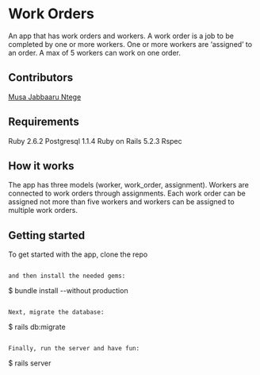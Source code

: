 # Work Orders

An app that has work orders and workers. A work order is a job to be completed 
by one or more workers. One or more workers are ‘assigned’ to an order. A max of 5 workers can work on one order.

## Contributors

[Musa Jabbaaru Ntege](https://github.com/Cena-JM)<br>

## Requirements

Ruby 2.6.2
Postgresql 1.1.4
Ruby on Rails 5.2.3
Rspec

## How it works

The app has three models (worker, work_order, assignment). Workers are connected to work orders through assignments. Each work order can be assigned not more than five workers and workers can be assigned to multiple work orders.

## Getting started

To get started with the app, clone the repo

```

and then install the needed gems:
```
$ bundle install --without production
```

Next, migrate the database:

```
$ rails db:migrate
```

Finally, run the server and have fun:

```
$ rails server
```
